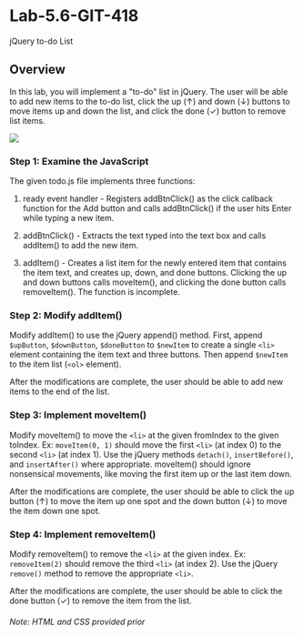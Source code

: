 # Lab-5.6-GIT-418
jQuery to-do List

## Overview

In this lab, you will implement a "to-do" list in jQuery. The user will be able to add new items to the to-do list, click the up (↑) and down (↓) buttons to move items up and down the list, and click the done (✓) button to remove list items.

<img src="https://static-resources.zybooks.com/static/zyLab/todo_list_screenshot.png">

### Step 1: Examine the JavaScript

The given todo.js file implements three functions:

1. ready event handler - Registers addBtnClick() as the click callback function for the Add button and calls addBtnClick() if the user hits Enter while typing a new item.

2. addBtnClick() - Extracts the text typed into the text box and calls addItem() to add the new item.

3. addItem() - Creates a list item for the newly entered item that contains the item text, and creates up, down, and done buttons. Clicking the up and down buttons calls moveItem(), and clicking the done button calls removeItem(). The function is incomplete.

### Step 2: Modify addItem()

Modify addItem() to use the jQuery append() method. First, append `$upButton`, `$downButton`, `$doneButton` to `$newItem` to create a single `<li>` element containing the item text and three buttons. Then append `$newItem` to the item list (`<ol>` element). 

After the modifications are complete, the user should be able to add new items to the end of the list.

### Step 3: Implement moveItem()

Modify moveItem() to move the `<li>` at the given fromIndex to the given toIndex. Ex: `moveItem(0, 1)` should move the first `<li>` (at index 0) to the second `<li>` (at index 1). Use the jQuery methods `detach()`, `insertBefore()`, and `insertAfter()` where appropriate. moveItem() should ignore nonsensical movements, like moving the first item up or the last item down.

After the modifications are complete, the user should be able to click the up button (↑) to move the item up one spot and the down button (↓) to move the item down one spot.

### Step 4: Implement removeItem()

Modify removeItem() to remove the `<li>` at the given index. Ex: `removeItem(2)` should remove the third `<li>` (at index 2). Use the jQuery `remove()` method to remove the appropriate `<li>`.

After the modifications are complete, the user should be able to click the done button (✓) to remove the item from the list.

###### Note: HTML and CSS provided prior
